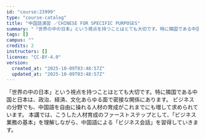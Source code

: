 ```yaml
---
id: "course:23999"
type: "course-catalog"
title: "中国語演習 ／CHINESE FOR SPECIFIC PURPOSES"
summary: "「世界の中の日本」という視点を持つことはとても大切です。特に隣国である中国と日本は、政治、経済、文化あらゆる面で密接な関係にあります。 ビジネスの分野でも、中国語を自由に操れる人材の育成がこれまでにも増して求められています。 本講では、こう…"
tags: []
campus: ""
credits: 2
instructors: []
license: "CC-BY-4.0"
version:
  created_at: "2025-10-09T03:48:57Z"
  updated_at: "2025-10-09T03:48:57Z"
---
```

「世界の中の日本」という視点を持つことはとても大切です。特に隣国である中国と日本は、政治、経済、文化あらゆる面で密接な関係にあります。 ビジネスの分野でも、中国語を自由に操れる人材の育成がこれまでにも増して求められています。 本講では、こうした人材育成のファーストステップとして、「ビジネス業務の基本」を理解しながら、中国語による「ビジネス会話」を習得していきます。
